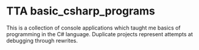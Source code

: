 # TTA basic_csharp_programs
 
This is a collection of console applications which taught me basics of programming in the C# language. Duplicate projects represent attempts at debugging through rewrites.
